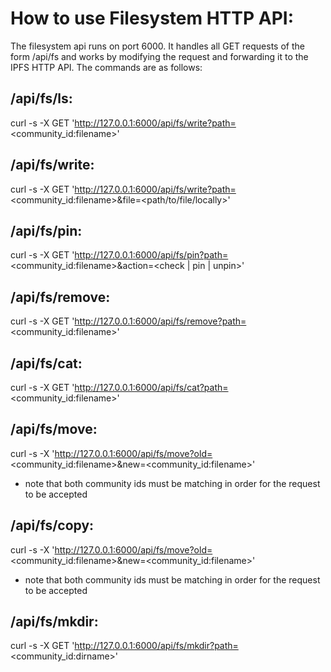 # How to use Filesystem HTTP API:

The filesystem api runs on port 6000. It handles all GET requests of the form /api/fs and works by modifying the request and forwarding it to the IPFS HTTP API. The commands are as follows:


## /api/fs/ls:
curl -s -X GET 'http://127.0.0.1:6000/api/fs/write?path=<community_id:filename>'

## /api/fs/write:
curl -s -X GET 'http://127.0.0.1:6000/api/fs/write?path=<community_id:filename>&file=<path/to/file/locally>'

## /api/fs/pin:
curl -s -X GET 'http://127.0.0.1:6000/api/fs/pin?path=<community_id:filename>&action=<check | pin | unpin>'

## /api/fs/remove:
curl -s -X GET 'http://127.0.0.1:6000/api/fs/remove?path=<community_id:filename>'

## /api/fs/cat:
curl -s -X GET 'http://127.0.0.1:6000/api/fs/cat?path=<community_id:filename>'

## /api/fs/move:
curl -s -X 'http://127.0.0.1:6000/api/fs/move?old=<community_id:filename>&new=<community_id:filename>'

* note that both community ids must be matching in order for the request to be accepted

## /api/fs/copy:
curl -s -X 'http://127.0.0.1:6000/api/fs/move?old=<community_id:filename>&new=<community_id:filename>'

* note that both community ids must be matching in order for the request to be accepted

## /api/fs/mkdir:
curl -s -X GET 'http://127.0.0.1:6000/api/fs/mkdir?path=<community_id:dirname>'